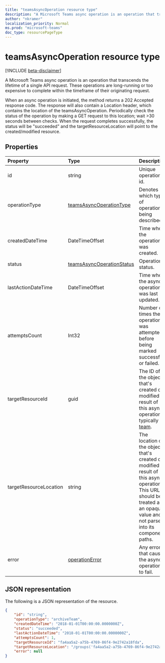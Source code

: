 ```yaml
---
title: "teamsAsyncOperation resource type"
description: "A Microsoft Teams async operation is an operation that transcends the lifetime of a single API request. "
author: "nkramer"
localization_priority: Normal
ms.prod: "microsoft-teams"
doc_type: resourcePageType
---
```


# teamsAsyncOperation resource type

[!INCLUDE [beta-disclaimer](../../includes/beta-disclaimer.md)]

A Microsoft Teams async operation is an operation that transcends the lifetime of a single API request. 
These operations are long-running or too expensive to complete within the timeframe of their originating request.

When an async operation is initiated, the method returns a 202 Accepted response code. 
The response will also contain a Location header, which contains the location of the teamsAsyncOperation. 
Periodically check the status of the operation by making a GET request to this location; wait >30 seconds between checks.
When the request completes successfully, the status will be "succeeded" and the targetResourceLocation will point to the created/modified resource.

## Properties

| Property | Type	| Description |
|:---------------|:--------|:----------|
|id|string |Unique operation id.|
|operationType|[teamsAsyncOperationType](teamsasyncoperationtype.md) |Denotes which type of operation is being described.|
|createdDateTime|DateTimeOffset |Time when the operation was created.|
|status|[teamsAsyncOperationStatus](teamsasyncoperationstatus.md)| Operation status.|
|lastActionDateTime|DateTimeOffset |Time when the async operation was last updated.|
|attemptsCount|Int32|Number of times the operation was attempted before being marked successful or failed.|
|targetResourceId|guid |The ID of the object that's created or modified as result of this async operation, typically a [team](../resources/team.md).|
|targetResourceLocation|string|The location of the object that's created or modified as result of this async operation. This URL should be treated as an opaque value and not parsed into its component paths.|
|error|[operationError](operationerror.md)|Any error that causes the async operation to fail.|

## JSON representation

The following is a JSON representation of the resource.

<!-- {
  "blockType": "resource",
  "keyProperty": "id",
  "@odata.type": "microsoft.graph.teamsasyncoperation"
}-->

```json
{
    "id": "string",
    "operationType": "archiveTeam",
    "createdDateTime": "2018-01-01T00:00:00.0000000Z",
    "status": "succeeded",
    "lastActionDateTime": "2018-01-01T00:00:00.0000000Z",
    "attemptsCount": 1,
    "targetResourceId": "fa4aa5a2-a75b-4769-86f4-9e2742a18fda",
    "targetResourceLocation": "/groups('fa4aa5a2-a75b-4769-86f4-9e2742a18fda')/team",
    "error": null
}
```

<!-- uuid: 20fd7863-9545-40d4-ae8f-fee2d115a690
2015-10-25 14:57:30 UTC -->
<!--
{
  "type": "#page.annotation",
  "description": "teams async operation resource",
  "keywords": "",
  "section": "documentation",
  "tocPath": "",
  "suppressions": [
    "Error: /api-reference/beta/resources/teamsasyncoperation.md:\r\n      Exception processing links.\r\n    System.ArgumentException: Link Definition was null. Link text: !INCLUDE [beta-disclaimer](../../includes/beta-disclaimer.md)\r\n      at ApiDoctor.Validation.DocFile.get_LinkDestinations()\r\n      at ApiDoctor.Validation.DocSet.ValidateLinks(Boolean includeWarnings, String[] relativePathForFiles, IssueLogger issues, Boolean requireFilenameCaseMatch, Boolean printOrphanedFiles)"
  ]
}
-->
